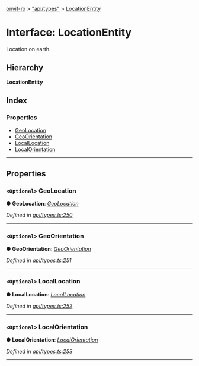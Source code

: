 [onvif-rx](../README.md) > ["api/types"](../modules/_api_types_.md) > [LocationEntity](../interfaces/_api_types_.locationentity.md)

# Interface: LocationEntity

Location on earth.

## Hierarchy

**LocationEntity**

## Index

### Properties

* [GeoLocation](_api_types_.locationentity.md#geolocation)
* [GeoOrientation](_api_types_.locationentity.md#geoorientation)
* [LocalLocation](_api_types_.locationentity.md#locallocation)
* [LocalOrientation](_api_types_.locationentity.md#localorientation)

---

## Properties

<a id="geolocation"></a>

### `<Optional>` GeoLocation

**● GeoLocation**: *[GeoLocation](_api_types_.locationentity.md#geolocation)*

*Defined in [api/types.ts:250](https://github.com/patrickmichalina/onvif-rx/blob/3ab1739/src/api/types.ts#L250)*

___
<a id="geoorientation"></a>

### `<Optional>` GeoOrientation

**● GeoOrientation**: *[GeoOrientation](_api_types_.locationentity.md#geoorientation)*

*Defined in [api/types.ts:251](https://github.com/patrickmichalina/onvif-rx/blob/3ab1739/src/api/types.ts#L251)*

___
<a id="locallocation"></a>

### `<Optional>` LocalLocation

**● LocalLocation**: *[LocalLocation](_api_types_.locationentity.md#locallocation)*

*Defined in [api/types.ts:252](https://github.com/patrickmichalina/onvif-rx/blob/3ab1739/src/api/types.ts#L252)*

___
<a id="localorientation"></a>

### `<Optional>` LocalOrientation

**● LocalOrientation**: *[LocalOrientation](_api_types_.locationentity.md#localorientation)*

*Defined in [api/types.ts:253](https://github.com/patrickmichalina/onvif-rx/blob/3ab1739/src/api/types.ts#L253)*

___


